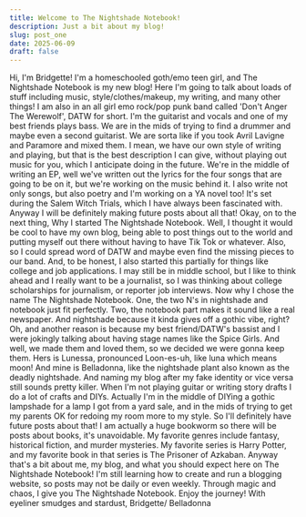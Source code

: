 ```yaml
---
title: Welcome to The Nightshade Notebook!
description: Just a bit about my blog!
slug: post_one
date: 2025-06-09
draft: false
---
```

Hi, I'm Bridgette! I'm a homeschooled goth/emo teen girl, and The Nightshade Notebook is my new blog! Here I'm going to talk about loads of stuff including music, style/clothes/makeup, my writing, and many other things! I am also in an all girl emo rock/pop punk band called 'Don't Anger The Werewolf', DATW for short. I'm the guitarist and vocals and one of my best friends plays bass. We are in the mids of trying to find a drummer and maybe even a second guitarist. We are sorta like if you took Avril Lavigne and Paramore and mixed them. I mean, we have our own style of writing and playing, but that is the best description I can give, without playing out music for you, which I anticipate doing in the future. We're in the middle of writing an EP, well we've written out the lyrics for the four songs that are going to be on it, but we're working on the music behind it. I also write not only songs, but also poetry and I'm working on a YA novel too! It's set during the Salem Witch Trials, which I have always been fascinated with. Anyway I will be definitely making future posts about all that! Okay, on to the next thing, Why I started The Nightshade Notebook. Well, I thought it would be cool to have my own blog, being able to post things out to the world and putting myself out there without having to have Tik Tok or whatever. Also, so I could spread word of DATW and maybe even find the missing pieces to our band. And, to be honest, I also started this partially for things like college and job applications. I may still be in middle school, but I like to think ahead and I really want to be a journalist, so I was thinking about college scholarships for journalism, or reporter job interviews. Now why I chose the name The Nightshade Notebook. One, the two N's in nightshade and notebook just fit perfectly. Two, the notebook part makes it sound like a real newspaper. And nightshade because it kinda gives off a gothic vibe, right? Oh, and another reason is because my best friend/DATW's bassist and I were jokingly talking about having stage names like the Spice Girls. And well, we made them and loved them, so we decided we were gonna keep them. Hers is Lunessa, pronounced Loon-es-uh, like luna which means moon! And mine is Belladonna, like the nightshade plant also known as the deadly nightshade. And naming my blog after my fake identity or vice versa still sounds pretty killer. When I'm not playing guitar or writing story drafts I do a lot of crafts and DIYs. Actually I'm in the middle of DIYing a gothic  lampshade for a lamp I got from a yard sale, and in the mids of trying to get my parents OK for redoing my room more to my style. So I'll definitely have future posts about that! I am actually a huge bookworm so there will be posts about books, it's unavoidable. My favorite genres include fantasy, historical fiction, and murder mysteries. My favorite series is Harry Potter, and my favorite book in that series is The Prisoner of Azkaban. Anyway that's a bit about me, my blog, and what you should expect here on The Nightshade Notebook! I'm still learning how to create and run a blogging website, so posts may not be daily or even weekly. Through magic and chaos, I give you The Nightshade Notebook. Enjoy the journey!
 With eyeliner smudges and stardust,
 Bridgette/ Belladonna
